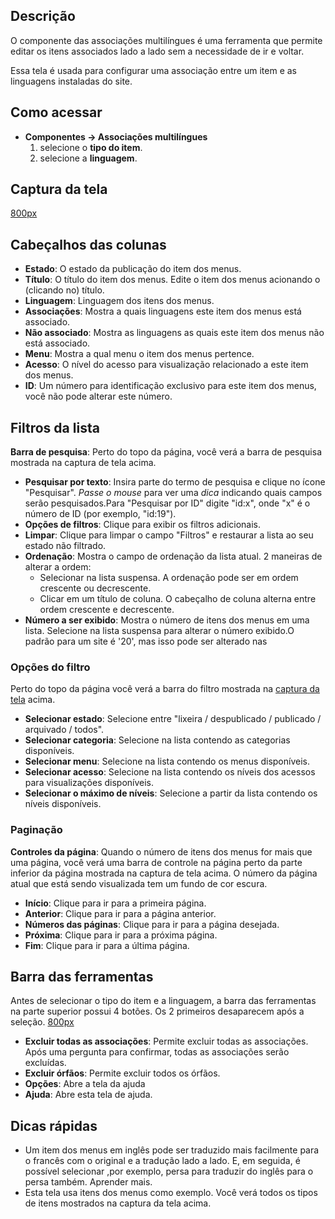 <!-- Filename: Help4.x:Multilingual_Associations / Display title:   Associações multilíngues -->

## Descrição

O componente das associações multilíngues é uma ferramenta que permite
editar os itens associados lado a lado sem a necessidade de ir e voltar.

Essa tela é usada para configurar uma associação entre um item e as
linguagens instaladas do site.

## Como acessar

- **Componentes → Associações multilíngues**
  1.  selecione o **tipo do item**.
  2.  selecione a **linguagem**.

## Captura da tela

<a
href="https://docs.joomla.org/index.php?title=Special:Upload&amp;wpDestFile=Help-4x-Components-Associations-pt-br.png"
class="new"
title="File:Help-4x-Components-Associations-pt-br.png">800px</a>

## Cabeçalhos das colunas

- **Estado**: O estado da publicação do item dos menus.
- **Título**: O título do item dos menus. Edite o item dos menus
  acionando o (clicando no) título.
- **Linguagem**: Linguagem dos itens dos menus.
- **Associações**: Mostra a quais linguagens este item dos menus está
  associado.
- **Não associado**: Mostra as linguagens as quais este item dos menus
  não está associado.
- **Menu**: Mostra a qual menu o item dos menus pertence.
- **Acesso**: O nível do
  acesso
  para visualização relacionado a este item dos menus.
- **ID**: Um número para identificação exclusivo para este item dos
  menus, você não pode alterar este número.

## Filtros da lista

**Barra de pesquisa**: Perto do topo da página, você verá a barra de
pesquisa mostrada na captura de tela acima.

- **Pesquisar por texto**: Insira parte do termo de pesquisa e clique no
  ícone "Pesquisar". *Passe o mouse* para ver uma *dica* indicando quais
  campos serão pesquisados.Para "Pesquisar por ID" digite "id:x", onde
  "x" é o número de ID (por exemplo, "id:19").
- **Opções de filtros**: Clique para exibir os filtros adicionais.
- **Limpar**: Clique para limpar o campo "Filtros" e restaurar a lista
  ao seu estado não filtrado.
- **Ordenação**: Mostra o campo de ordenação da lista atual. 2 maneiras
  de alterar a ordem:
  - Selecionar na lista suspensa. A ordenação pode ser em ordem
    crescente ou decrescente.
  - Clicar em um título de coluna. O cabeçalho de coluna alterna entre
    ordem crescente e decrescente.
- **Número a ser exibido**: Mostra o número de itens dos menus em uma
  lista. Selecione na lista suspensa para alterar o número exibido.O
  padrão para um site é '20', mas isso pode ser alterado nas


### Opções do filtro

Perto do topo da página você verá a barra do filtro mostrada na [captura
da tela](#screenshot) acima.

- **Selecionar estado**: Selecione entre "lixeira / despublicado /
  publicado / arquivado / todos".
- **Selecionar categoria**: Selecione na lista contendo as categorias
  disponíveis.
- **Selecionar menu**: Selecione na lista contendo os menus disponíveis.
- **Selecionar acesso**: Selecione na lista contendo os níveis dos
  acessos para visualizações disponíveis.
- **Selecionar o máximo de níveis**: Selecione a partir da lista
  contendo os níveis disponíveis.

### Paginação

**Controles da página**: Quando o número de itens dos menus for mais que
uma página, você verá uma barra de controle na página perto da parte
inferior da página mostrada na captura de tela acima. O
número da página atual que está sendo visualizada tem um fundo de cor
escura.

- **Início**: Clique para ir para a primeira página.
- **Anterior**: Clique para ir para a página anterior.
- **Números das páginas**: Clique para ir para a página desejada.
- **Próxima**: Clique para ir para a próxima página.
- **Fim**: Clique para ir para a última página.

## Barra das ferramentas

Antes de selecionar o tipo do item e a linguagem, a barra das
ferramentas na parte superior possui 4 botões. Os 2 primeiros
desaparecem após a seleção. <a
href="https://docs.joomla.org/index.php?title=Special:Upload&amp;wpDestFile=Help-4x-Components-Associations-toolbar-subscreen-pt-br.png"
class="new"
title="File:Help-4x-Components-Associations-toolbar-subscreen-pt-br.png">800px</a>

- **Excluir todas as associações**: Permite excluir todas as
  associações. Após uma pergunta para confirmar, todas as associações
  serão excluídas.
- **Excluir órfãos**: Permite excluir todos os órfãos.
- **Opções**: Abre a tela da ajuda
- **Ajuda**: Abre esta tela de ajuda.

## Dicas rápidas

- Um item dos menus em inglês pode ser traduzido mais facilmente para o
  francês com o original e a tradução lado a lado. E, em seguida, é
  possível selecionar ,por exemplo, persa para traduzir do inglês para o
  persa também. Aprender
  mais.
- Esta tela usa itens dos menus como exemplo. Você verá todos os tipos
  de itens mostrados na captura da tela acima.
